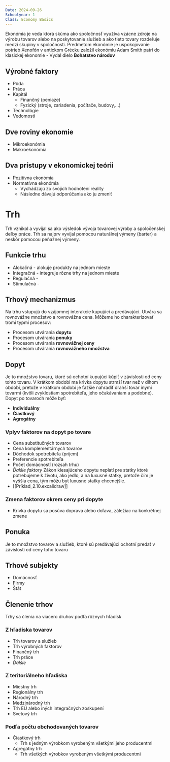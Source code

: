 ```yaml
---
Date: 2024-09-26
Schoolyear: 1
Class: Economy Basics
---
```

Ekonómia je veda ktorá skúma ako spoločnosť využíva vzácne zdroje na výrobu tovarov alebo na poskytovanie služieb a ako tieto tovary rozdeľuje medzi skupiny v spoločnosti.
Predmetom ekonómie je uspokojovanie potrieb
Xenofón v antickom Grécku založil ekonómiu
Adam Smith patrí do klasickej ekonomie
	- Vydal dielo **Bohatstvo národov**
## Výrobné faktory
- Pôda
- Práca
- Kapitál
	- Finančný (peniaze)
	- Fyzický (stroje, zariadenia, počítače, budovy,…)
- Technológie
- Vedomosti
## Dve roviny ekonomie
- Mikroekonómia
- Makroekonómia
## Dva prístupy v ekonomickej teórii
- Pozitívna ekonómia
- Normatívna ekonómia
	- Vychádzajú zo svojich hodnotení reality
	- Následne dávajú odporúčania ako ju zmeniť
# Trh
Trh vznikol a vyvíjal sa ako výsledok vývoja tovarovej výroby a spoločenskej deľby práce. Trh sa najprv vyvíjal pomocou naturálnej výmeny (barter) a neskôr pomocou peňažnej výmeny.
## Funkcie trhu
- Alokačná - alokuje produkty na jednom mieste
- Integračná - integruje rôzne trhy na jednom mieste
- Regulačná -
- Stimulačná -
## Trhový mechanizmus
Na trhu vstupujú do vzájomnej interakcie kupujúci a predávajúci. Utvára sa rovnovážne množstvo a rovnovážna cena. Môžeme ho charakterizovať tromi typmi procesov:
- Procesom utvárania **dopytu**
- Procesom utvárania **ponuky**
- Procesom utvárania **rovnovážnej ceny**
- Procesom utvárania **rovnovážneho množstva**
## Dopyt
Je to množstvo tovaru, ktoré sú ochotní kupujúci kúpiť v závislosti od ceny tohto tovaru. V krátkom období ma krivka dopytu strmší tvar než v dlhom období, pretože v krátkom období je ťažšie nahradiť drahší tovar inými tovarmi (kvôli zvyklostiam spotrebiteľa, jeho očakávaniam a podobne).
Dopyt po tovaroch môže byť:
- **Individuálny**
- **Čiastkový**
- **Agregátny**
### Vplyv faktorov na dopyt po tovare
- Cena substitučných tovarov
- Cena komplementárnych tovarov
- Dôchodok spotrebiteľa (príjem)
- Preferencie spotrebiteľa
- Počet domácností (rozsah trhu)
- *Ďalšie faktory*
Zákon klesajúceho dopytu neplatí pre statky ktoré potrebujeme k životu, ako jedlo, a na luxusné statky, pretože čím je vyššia cena, tým môžu byt luxusne statky chcenejšie.
- [[Príklad_2.10.excalidraw]]
### Zmena faktorov okrem ceny pri dopyte
- Krivka dopytu sa posúva doprava alebo doľava, záležiac na konkrétnej zmene
## Ponuka
Je to množstvo tovarov a služieb, ktoré sú predávajúci ochotní predať v závislosti od ceny toho tovaru
## Trhové subjekty
- Domácnosť
- Firmy
- Štát
## Členenie trhov
Trhy sa členia na viacero druhov podľa rôznych hľadísk
### Z hľadiska tovarov
- Trh tovarov a služieb
- Trh výrobných faktorov
- Finančný trh
- Trh práce
- *Ďalšie*
### Z teritoriálneho hľadiska
- Miestny trh
- Regionálny trh
- Národný trh
- Medzinárodný trh
- Trh EÚ alebo iných integračných zoskupení
- Svetový trh
### Podľa počtu obchodovaných tovarov
- Čiastkový trh
	- Trh s jedným výrobkom vyrobeným všetkými jeho producentmi
- Agregátny trh
	- Trh všetkých výrobkov vyrobeným všetkými producentmi